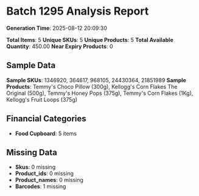 # Batch 1295 Analysis Report

**Generation Time**: 2025-08-12 20:09:30

**Total Items**: 5
**Unique SKUs**: 5
**Unique Products**: 5
**Total Available Quantity**: 450.00
**Near Expiry Products**: 0

## Sample Data
**Sample SKUs**: 1346920, 364617, 968105, 24430364, 21851989
**Sample Products**: Temmy's Choco Pillow (300g), Kellogg's Corn Flakes The Original (500g), Temmy's Honey Pops (375g), Temmy's Corn Flakes (1Kg), Kellogg's Fruit Loops (375g)

## Financial Categories
- **Food Cupboard**: 5 items

## Missing Data
- **Skus**: 0 missing
- **Product_ids**: 0 missing
- **Product_names**: 0 missing
- **Barcodes**: 1 missing
